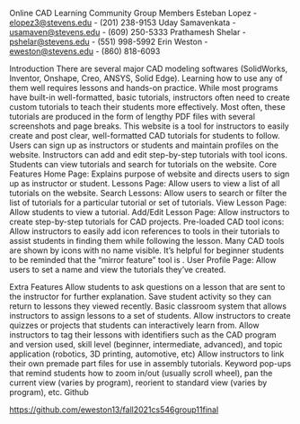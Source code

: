 Online CAD Learning Community
Group Members
Esteban Lopez - elopez3@stevens.edu - (201) 238-9153
Uday Samavenkata - usamaven@stevens.edu  - (609) 250-5333
Prathamesh Shelar - pshelar@stevens.edu - (551) 998-5992
Erin Weston - eweston@stevens.edu - (860) 818-6093

Introduction
There are several major CAD modeling softwares (SolidWorks, Inventor, Onshape, Creo, ANSYS, Solid Edge). Learning how to use any of them well requires lessons and hands-on practice. While most programs have built-in well-formatted, basic tutorials, instructors often need to create custom tutorials to teach their students more effectively. Most often, these tutorials are produced in the form of lengthy PDF files with several screenshots and page breaks.
This website is a tool for instructors to easily create and post clear, well-formatted CAD tutorials for students to follow. Users can sign up as instructors or students and maintain profiles on the website. Instructors can add and edit step-by-step tutorials with tool icons. Students can view tutorials and search for tutorials on the website.
Core Features
Home Page: Explains purpose of website and directs users to sign up as instructor or student.
Lessons Page: Allow users to view a list of all tutorials on the website.
Search Lessons: Allow users to search or filter the list of tutorials for a particular tutorial or set of tutorials.
View Lesson Page: Allow students to view a tutorial.
Add/Edit Lesson Page: Allow instructors to create step-by-step tutorials for CAD projects.
Pre-loaded CAD tool icons: Allow instructors to easily add icon references to tools in their tutorials to assist students in finding them while following the lesson.
Many CAD tools are shown by icons with no name visible. It’s helpful for beginner students to be reminded that the “mirror feature” tool is .
User Profile Page: Allow users to set a name and view the tutorials they’ve created.

Extra Features
Allow students to ask questions on a lesson that are sent to the instructor for further explanation.
Save student activity so they can return to lessons they viewed recently.
Basic classroom system that allows instructors to assign lessons to a set of students.
Allow instructors to create quizzes or projects that students can interactively learn from.
Allow instructors to tag their lessons with identifiers such as the CAD program and version used, skill level (beginner, intermediate, advanced), and topic application (robotics, 3D printing, automotive, etc)
Allow instructors to link their own premade part files for use in assembly tutorials.
Keyword pop-ups that remind students how to zoom in/out (usually scroll wheel), pan the current view (varies by program), reorient to standard view (varies by program), etc.
Github

https://github.com/eweston13/fall2021cs546group11final


